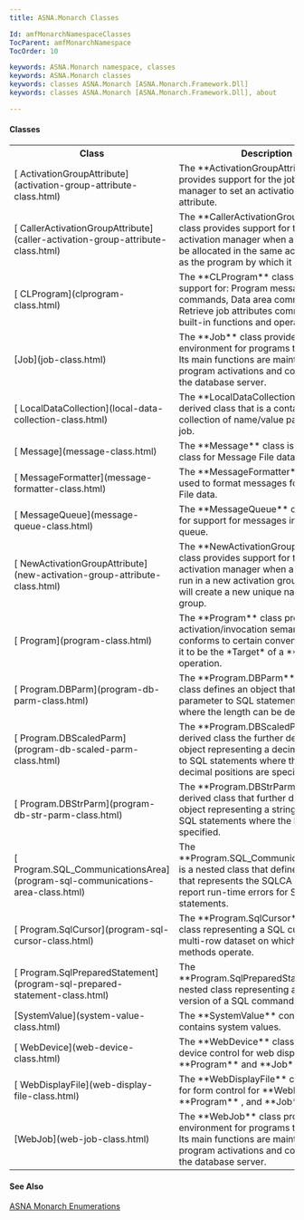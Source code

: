 ```yaml
---
title: ASNA.Monarch Classes

Id: amfMonarchNamespaceClasses
TocParent: amfMonarchNamespace
TocOrder: 10

keywords: ASNA.Monarch namespace, classes
keywords: ASNA.Monarch classes
keywords: classes ASNA.Monarch [ASNA.Monarch.Framework.Dll]
keywords: classes ASNA.Monarch [ASNA.Monarch.Framework.Dll], about

---
```


<!--mine -->

#### Classes
<table class="mytable" cellspacing="0" cellpadding="4" width="90%">
          <colgroup>
            <col width="30%" />
            <col width="70%" />
          </colgroup>
          <tr>
            <th>Class</th>
            <th>Description</th>
          </tr>
          <tr>
            <td>[
              ActivationGroupAttribute](activation-group-attribute-class.html)
            </td>
            <td>The 
 **ActivationGroupAttribute**  class
            provides support for the job activation manager to
            set an activation group attribute.</td>
          </tr>
          <tr>
            <td>[
              CallerActivationGroupAttribute](caller-activation-group-attribute-class.html)
            </td>
            <td>The 
 **CallerActivationGroupAttribute**  class
            provides support for the job activation
            manager when a program is to be
            allocated in the same activation group as the program
            by which it is called.</td>
          </tr>
          <tr>
            <td>[
              CLProgram](clprogram-class.html)
            </td>
            <td>The 
 **CLProgram**  class provides support for:
            Program message commands, Data area commands, Retrieve
            job attributes commands, and built-in functions and
            operators.</td>
          </tr>
          <tr>
            <td>[Job](job-class.html)
            </td>
            <td>The 
 **Job**  class provides an environment for
            programs to run under. Its main functions are
            maintaining program activations and connection to the
            database server.</td>
          </tr>
          <tr>
            <td>[
              LocalDataCollection](local-data-collection-class.html)
            </td>
            <td>The **LocalDataCollection**  is a derived
            class that is a container for a collection of
            name/value pairs for the job.</td>
          </tr>
          <tr>
            <td>[
              Message](message-class.html)
            </td>
            <td>The **Message**  class is a container class
            for Message File data.</td>
          </tr>
          <tr>
            <td>[
              MessageFormatter](message-formatter-class.html)
            </td>
            <td>The **MessageFormatter**  class is used to
            format messages for Message File data.</td>
          </tr>
          <tr>
            <td>[
              MessageQueue](message-queue-class.html)
            </td>
            <td>The **MessageQueue**  class provides for support
            for messages in the message queue.</td>
          </tr>
          <tr>
            <td>[
              NewActivationGroupAttribute](new-activation-group-attribute-class.html)
            </td>
            <td>The **NewActivationGroupAttribute**  class
            provides support for the job activation
            manager when a program is to run in a
            new activation group.  Monarch will create a new
            unique name for the group.</td>
          </tr>
          <tr>
            <td>[
              Program](program-class.html)
            </td>
            <td>The **Program**  class provides
            activation/invocation semantics. It conforms to certain
            conventions allowing it to be the 
 *Target*  of a **CALL**  operation.</td>
          </tr>
          <tr>
            <td>[
              Program.DBParm](program-db-parm-class.html)
            </td>
            <td>The **Program.DBParm** (nested)
            class defines an object that represents a
            parameter to SQL statements of a type where the
            length can be determined.</td>
          </tr>
          <tr>
            <td>[
              Program.DBScaledParm](program-db-scaled-parm-class.html)
            </td>
            <td>The **Program.DBScaledParm**  is a derived
            class the further defines an object representing a
            decimal parameter to SQL statements where the
            length and decimal positions are specified.</td>
          </tr>
          <tr>
            <td>[
              Program.DBStrParm](program-db-str-parm-class.html)
            </td>
            <td>The **Program.DBStrParm**  is a derived
            class that further defines an object representing
            a string parameter to SQL statements where the
            length is specified.</td>
          </tr>
          <tr>
            <td>[
              Program.SQL_CommunicationsArea](program-sql-communications-area-class.html)
            </td>
            <td>The **Program.SQL_CommunicationsArea**  is
            a nested class that defines an object
            that represents the SQLCA to trap and report
            run-time errors for SQL statements.</td>
          </tr>
          <tr>
            <td>[
              Program.SqlCursor](program-sql-cursor-class.html)
            </td>
            <td>The **Program.SqlCursor**  is a nested
            class representing a SQL cursor for a
            multi-row dataset on which the cursor methods
            operate.</td>
          </tr>
          <tr>
            <td>[
              Program.SqlPreparedStatement](program-sql-prepared-statement-class.html)
            </td>
            <td>The **Program.SqlPreparedStatement**  is a
            nested class representing a prepared version
            of a SQL command.</td>
          </tr>
		            <tr>
            <td>
             [SystemValue](system-value-class.html)
            </td>
            <td>The **SystemValue**  constant class contains system values.</td>
          </tr>
          <tr>
            <td>[
              WebDevice](web-device-class.html)
            </td>
            <td>The **WebDevice**  class provides for device
            control for web display for 
 **Program**  and 
 **Job**  objects.</td>
          </tr>
          <tr>
            <td>[
              WebDisplayFile](web-display-file-class.html)
            </td>
            <td>The **WebDisplayFile**  class provides for form
            control for 
 **WebDevice** , 
 **Program** , and 
 **Job**  objects.</td>
          </tr>
          <tr>
            <td>[WebJob](web-job-class.html)
            </td>
            <td>The **WebJob**  class provides an environment
            for programs to run under. Its main functions are
            maintaining program activations and connection to the
            database server.</td>
          </tr>
</table>

#### See Also
[ ASNA Monarch Enumerations](monarch-namespace-enumerations.html)
